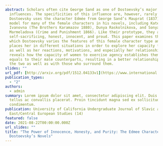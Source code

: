 ```yaml
---
abstract: Scholars often cite George Sand as one of Dostoevsky’s major
  influences. The specificities of this influence are, however, rarely explored.
  Dostoevsky uses the character Edmée from George Sand’s Mauprat (1837) as a
  model for many of the female characters in his novels, including Katerina
  Ivanovna (The Brothers Karamazov 1880), Dunya Raskolnikova, and Sonya
  Marmeladova (Crime and Punishment 1866). Like their prototype, they are all
  self-sacrificing, honest, innocent, and proud. This paper examines the ways in
  which Dostoevsky varies the features of this female character type and how he
  places her in different situations in order to explore her capacity for good
  as well as her reactions, motivations, and especially her relationships. This
  reveals how the capacity of women to exercise agency establishes them as
  equals to their male counterparts, resulting in a better relationship between
  the two as well as with those who surround them.
slides: ""
url_pdf: [http://arxiv.org/pdf/1512.04133v1](https://www.international.ucla.edu/media/files/kirker_ug_2021-be-23m.pdf)
publication_types:
  - "2"
authors:
  - admin
summary: Lorem ipsum dolor sit amet, consectetur adipiscing elit. Duis posuere
  tellus ac convallis placerat. Proin tincidunt magna sed ex sollicitudin
  condimentum.
publication: University of California Undergraduate Journal of Slavic and
  East/Central European Studies (14)
featured: false
date: 2021-08-22T00:00:00.000Z
url_slides: ""
title: "The Power of Innocence, Honesty, and Purity: The Edmee Character in
  Dostoevsky’s Novels"
---
```

